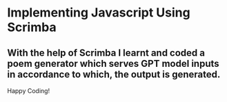 # Implementing Javascript Using Scrimba 


## With the help of Scrimba I learnt and coded a poem generator which serves GPT model inputs in accordance to which, the output is generated.

Happy Coding!
